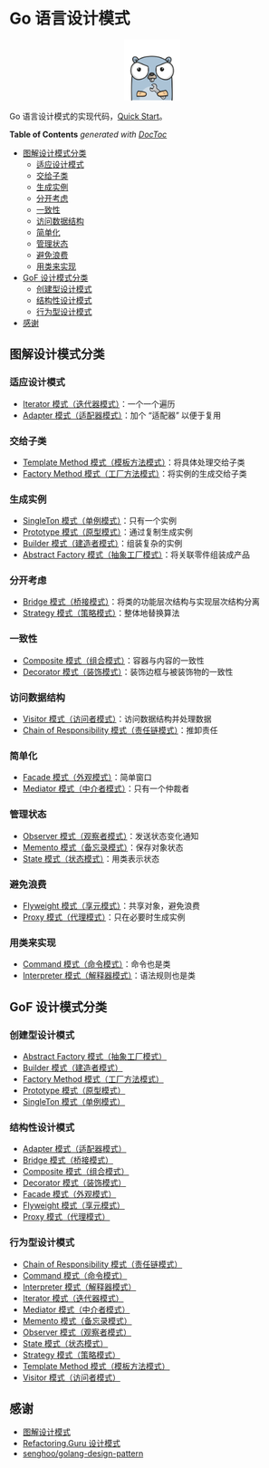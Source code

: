 # Go 语言设计模式

<div align="center">
<img src="./gopher.png" width=20%>
</div>

Go 语言设计模式的实现代码，[Quick Start](./tutorial/tutorial.md)。

<!-- START doctoc generated TOC please keep comment here to allow auto update -->
<!-- DON'T EDIT THIS SECTION, INSTEAD RE-RUN doctoc TO UPDATE -->
**Table of Contents**  *generated with [DocToc](https://github.com/thlorenz/doctoc)*

- [图解设计模式分类](#%E5%9B%BE%E8%A7%A3%E8%AE%BE%E8%AE%A1%E6%A8%A1%E5%BC%8F%E5%88%86%E7%B1%BB)
  - [适应设计模式](#%E9%80%82%E5%BA%94%E8%AE%BE%E8%AE%A1%E6%A8%A1%E5%BC%8F)
  - [交给子类](#%E4%BA%A4%E7%BB%99%E5%AD%90%E7%B1%BB)
  - [生成实例](#%E7%94%9F%E6%88%90%E5%AE%9E%E4%BE%8B)
  - [分开考虑](#%E5%88%86%E5%BC%80%E8%80%83%E8%99%91)
  - [一致性](#%E4%B8%80%E8%87%B4%E6%80%A7)
  - [访问数据结构](#%E8%AE%BF%E9%97%AE%E6%95%B0%E6%8D%AE%E7%BB%93%E6%9E%84)
  - [简单化](#%E7%AE%80%E5%8D%95%E5%8C%96)
  - [管理状态](#%E7%AE%A1%E7%90%86%E7%8A%B6%E6%80%81)
  - [避免浪费](#%E9%81%BF%E5%85%8D%E6%B5%AA%E8%B4%B9)
  - [用类来实现](#%E7%94%A8%E7%B1%BB%E6%9D%A5%E5%AE%9E%E7%8E%B0)
- [GoF 设计模式分类](#gof-%E8%AE%BE%E8%AE%A1%E6%A8%A1%E5%BC%8F%E5%88%86%E7%B1%BB)
  - [创建型设计模式](#%E5%88%9B%E5%BB%BA%E5%9E%8B%E8%AE%BE%E8%AE%A1%E6%A8%A1%E5%BC%8F)
  - [结构性设计模式](#%E7%BB%93%E6%9E%84%E6%80%A7%E8%AE%BE%E8%AE%A1%E6%A8%A1%E5%BC%8F)
  - [行为型设计模式](#%E8%A1%8C%E4%B8%BA%E5%9E%8B%E8%AE%BE%E8%AE%A1%E6%A8%A1%E5%BC%8F)
- [感谢](#%E6%84%9F%E8%B0%A2)

<!-- END doctoc generated TOC please keep comment here to allow auto update -->

## 图解设计模式分类

### 适应设计模式

- [Iterator 模式（迭代器模式）](./01_iterator/)：一个一个遍历
- [Adapter 模式（适配器模式）](./02_adapter/)：加个 “适配器” 以便于复用

### 交给子类

- [Template Method 模式（模板方法模式）](./03_template_method/)：将具体处理交给子类
- [Factory Method 模式（工厂方法模式）](./04_factory_method/)：将实例的生成交给子类

### 生成实例

- [SingleTon 模式（单例模式）](./05_singleton/)：只有一个实例
- [Prototype 模式（原型模式）](./06_prototype/)：通过复制生成实例
- [Builder 模式（建造者模式）](./07_builder/)：组装复杂的实例
- [Abstract Factory 模式（抽象工厂模式）](./08_abstract_factory/)：将关联零件组装成产品

### 分开考虑

- [Bridge 模式（桥接模式）](./09_bridge/)：将类的功能层次结构与实现层次结构分离
- [Strategy 模式（策略模式）](./10_strategy/)：整体地替换算法

### 一致性

- [Composite 模式（组合模式）](./11_composite/)：容器与内容的一致性
- [Decorator 模式（装饰模式）](./12_decorator/)：装饰边框与被装饰物的一致性

### 访问数据结构

- [Visitor 模式（访问者模式）](./13_visitor/)：访问数据结构并处理数据
- [Chain of Responsibility 模式（责任链模式）](./14_chain_of_responsibility/)：推卸责任

### 简单化

- [Facade 模式（外观模式）](./15_facade/)：简单窗口
- [Mediator 模式（中介者模式）](./16_mediator/)：只有一个仲裁者

### 管理状态

- [Observer 模式（观察者模式）](./17_observer/)：发送状态变化通知
- [Memento 模式（备忘录模式）](./18_memento/)：保存对象状态
- [State 模式（状态模式）](./19_state/)：用类表示状态

### 避免浪费

- [Flyweight 模式（享元模式）](./20_flyweight/)：共享对象，避免浪费
- [Proxy 模式（代理模式）](./21_proxy/)：只在必要时生成实例

### 用类来实现

- [Command 模式（命令模式）](./22_command/)：命令也是类
- [Interpreter 模式（解释器模式）](./23_interpreter/)：语法规则也是类

## GoF 设计模式分类

### 创建型设计模式

- [Abstract Factory 模式（抽象工厂模式）](./08_abstract_factory/)
- [Builder 模式（建造者模式）](./07_builder/)
- [Factory Method 模式（工厂方法模式）](./04_factory_method/)
- [Prototype 模式（原型模式）](./06_prototype/)
- [SingleTon 模式（单例模式）](./05_singleton/)

### 结构性设计模式

- [Adapter 模式（适配器模式）](./02_adapter/)
- [Bridge 模式（桥接模式）](./09_bridge/)
- [Composite 模式（组合模式）](./11_composite/)
- [Decorator 模式（装饰模式）](./12_decorator/)
- [Facade 模式（外观模式）](./15_facade/)
- [Flyweight 模式（享元模式）](./20_flyweight/)
- [Proxy 模式（代理模式）](./21_proxy/)

### 行为型设计模式

- [Chain of Responsibility 模式（责任链模式）](./14_chain_of_responsibility/)
- [Command 模式（命令模式）](./22_command/)
- [Interpreter 模式（解释器模式）](./23_interpreter/)
- [Iterator 模式（迭代器模式）](./01_iterator/)
- [Mediator 模式（中介者模式）](./16_mediator/)
- [Memento 模式（备忘录模式）](./18_memento/)
- [Observer 模式（观察者模式）](./17_observer/)
- [State 模式（状态模式）](./19_state/)
- [Strategy 模式（策略模式）](./10_strategy/)
- [Template Method 模式（模板方法模式）](./03_template_method/)
- [Visitor 模式（访问者模式）](./13_visitor)

## 感谢

- [图解设计模式](https://book.douban.com/subject/26933281/)
- [Refactoring.Guru 设计模式](https://refactoringguru.cn/design-patterns)
- [senghoo/golang-design-pattern](https://github.com/senghoo/golang-design-pattern) 